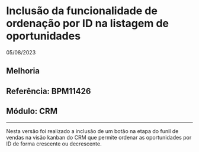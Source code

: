 # Inclusão da funcionalidade de ordenação por ID na listagem de oportunidades
05/08/2023
## Melhoria
## Referência: BPM11426
## Módulo: CRM
***

Nesta versão foi realizado a inclusão de um botão na etapa do funil de vendas na visão kanban do CRM que permite ordenar as oportunidades por ID de forma crescente ou decrescente.